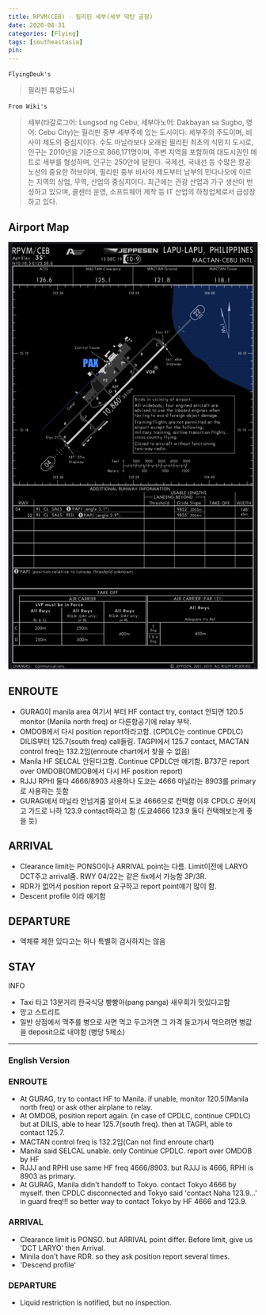 ```yaml
---
title: RPVM(CEB) - 필리핀 세부(세부 막탄 공항)
date: 2020-08-31
categories: [Flying]
tags: [southeastasia]
pin:
---
```



`FlyingDeuk's`
>필리핀 휴양도시

`From Wiki's`
>세부(타갈로그어: Lungsod ng Cebu, 세부아노어: Dakbayan sa Sugbo, 영어: Cebu City)는 필리핀 중부 세부주에 있는 도시이다. 세부주의 주도이며, 비사야 제도의 중심지이다. 수도 마닐라보다 오래된 필리핀 최초의 식민지 도시로, 인구는 2010년을 기준으로 866,171명이며, 주변 지역을 포함하여 대도시권인 메트로 세부를 형성하며, 인구는 250만에 달한다.
국제선, 국내선 등 수많은 항공 노선의 중요한 허브이며, 필리핀 중부 비사야 제도부터 남부의 민다나오에 이르는 지역의 상업, 무역, 산업의 중심지이다. 최근에는 관광 산업과 가구 생산이 번성하고 있으며, 콜센터 운영, 소프트웨어 제작 등 IT 산업의 하청업체로서 급성장하고 있다.

## Airport Map
![ceb](/img/flying/airport/ceb_ap.jpg)

## ENROUTE
- GURAG이 manila area 여기서 부터 HF contact try, contact 안되면 120.5 monitor (Manila north freq) or 다른항공기에 relay 부탁.
- OMDOB에서 다시 position report하라고함. (CPDLC는 continue CPDLC) DILIS부터 125.7(south freq) call들림. TAGPI에서 125.7 contact, MACTAN control freq는 132.2임(enroute chart에서 찾을 수 없음)
- Manila HF SELCAL 안된다고함. Continue CPDLC만 얘기함. B737은 report over OMDOB(OMDOB에서 다시 HF position report)
- RJJJ RPHI 둘다 4666/8903 사용하나 도쿄는 4666 마닐라는 8903를 primary로 사용하는 듯함
- GURAG에서 마닐라 안넘겨줌 알아서 도쿄 4666으로 컨택함 이후 CPDLC 끊어지고 가드로 나하 123.9 contact하라고 함 (도쿄4666 123.9 둘다 컨택해보는게 좋을 듯)


## ARRIVAL
- Clearance limit는 PONSO이나 ARRIVAL point는 다름. Limit이전에 LARYO DCT주고 arrival줌. RWY 04/22는 같은 fix에서 가능함 3P/3R.
- RDR가 없어서 position report 요구하고 report point얘기 많이 함.
- Descent profile 이라 얘기함


## DEPARTURE
- 액체류 제한 있다고는 하나 특별히 검사하지는 않음


## STAY
INFO
- Taxi 타고 13분거리 한국식당 빵빵아(pang panga) 새우회가 맛있다고함
- 망고 스트리트
- 일반 상점에서 맥주를 병으로 사면 먹고 두고가면 그 가격 들고가서 먹으려면 병값을 deposit으로 내야함 (병당 5페소)

----------

### English Version

### ENROUTE
- At GURAG, try to contact HF to Manila. if unable, monitor 120.5(Manila north freq) or ask other airplane to relay.
- At OMDOB, position report again. (in case of CPDLC, continue CPDLC) but at DILIS, able to hear 125.7(south freq). then at TAGPI, able to contact 125.7.
- MACTAN control freq is 132.2임(Can not find enroute chart)
- Manila said SELCAL unable. only Continue CPDLC. report over OMDOB by HF
- RJJJ and RPHI use same HF freq 4666/8903. but RJJJ is 4666, RPHI is 8903 as primary.
- At GURAG, Manila didn't handoff to Tokyo. contact Tokyo 4666 by myself. then CPDLC disconnected and Tokyo said 'contact Naha 123.9...' in guard freq!!! so better way to contact Tokyo by HF 4666 and 123.9.


### ARRIVAL
- Clearance limit is PONSO. but ARRIVAL point differ. Before limit, give us 'DCT LARYO' then Arrival.
- Minila don't have RDR. so they ask position report several times.
- 'Descend profile'


### DEPARTURE
- Liquid restriction is notified, but no inspection.
